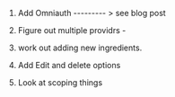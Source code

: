 1. Add Omniauth --------- > see blog post
2. Figure out multiple providrs -

3. work out adding new ingredients.

5. Add Edit and delete options 

6. Look at scoping things
